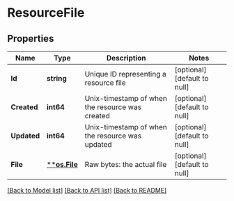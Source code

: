# ResourceFile

## Properties
Name | Type | Description | Notes
------------ | ------------- | ------------- | -------------
**Id** | **string** | Unique ID representing a resource file | [optional] [default to null]
**Created** | **int64** | Unix-timestamp of when the resource was created | [optional] [default to null]
**Updated** | **int64** | Unix-timestamp of when the resource was updated | [optional] [default to null]
**File** | [****os.File**](*os.File.md) | Raw bytes: the actual file | [optional] [default to null]

[[Back to Model list]](../README.md#documentation-for-models) [[Back to API list]](../README.md#documentation-for-api-endpoints) [[Back to README]](../README.md)

